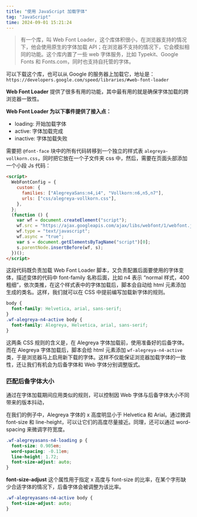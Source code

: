 ```yaml
---
title: "使用 JavaScript 加载字体"
tag: "JavaScript"
time: 2024-09-01 15:21:24
---
```


> 有一个库，叫 Web Font Loader，这个库体积很小，在浏览器支持的情况下，他会使用原生的字体加载 API；在浏览器不支持的情况下，它会模拟相同的功能。这个库内置了一些 web 字体服务，比如 Typekit、Google Fonts 和 Fonts.com，同时也支持自托管的字体。

可以下载这个库，也可以从 Google 的服务器上加载它，地址是：`https://developers.google.com/speed/libraries/#web-font-loader`

**Web Font Loader** 提供了很多有用的功能，其中最有用的就是确保字体加载的跨浏览器一致性。

**Web Font Loader 为以下事件提供了接入点：**

- loading: 开始加载字体
- active: 字体加载完成
- inactive: 字体加载失败

需要把 `@font-face` 块中的所有代码转移到一个独立的样式表 `alegreya-vollkorn.css`，同时把它放在一个子文件夹 css 中，然后，需要在页面头部添加一个小段 Js 代码：

```html
<script>
  WebFontConfig = {
    custom: {
      families: ["AlegreyaSans:n4,i4", "Vollkorn:n6,n5,n7"],
      urls: ["css/alegreya-vollkorn.css"],
    },
  };
  (function () {
    var wf = document.createElement("script");
    wf.src = "https://ajax.googleapis.com/ajax/libs/webfont/1/webfont.js";
    wf.type = "text/javascript";
    wf.async = "true";
    var s = document.getElementsByTagName("script")[0];
    s.parentNode.insertBefore(wf, s);
  })();
</script>
```

这段代码既负责加载 Web Font Loader 脚本，又负责配置后面要使用的字体变体，描述变体的代码中 font-family 名称后面，比如 n4 表示 “normal 样式，400 粗细”，依次类推，在这个样式表中的字体加载后，脚本会自动给 html 元素添加生成的类名。这样，我们就可以在 CSS 中提前编写加载新字体的规则。

```css
body {
  font-family: Helvetica, arial, sans-serif;
}
.wf-alegreya-n4-active body {
  font-family: Alegreya, Helvetica, arial, sans-serif;
}
```

这两条 CSS 规则的含义是，在 Alegreya 字体加载前，使用准备好的后备字体。而在 Alegreya 字体加载后，脚本会给 html 元素添加 `wf-alegreya-n4-active` 类，于是浏览器马上启用新下载的字体。这样不仅能保证浏览器加载字体的一致性，还让我们有机会为后备字体和 Web 字体分别调整版式。

### 匹配后备字体大小

通过在字体加载期间应用类似的规则，可以控制因 Web 字体与后备字体大小不同带来的版本抖动，

在我们的例子中，Alegreya 字体的 x 高度明显小于 Helvetica 和 Arial。通过微调 font-size 和 line-height，可以让它们的高度尽量接近。同理，还可以通过 word-spacing 来微调字符宽度。

```css
.wf-alegreyasans-n4-loading p {
  font-size: 0.905em;
  word-spacing: -0.11em;
  line-height: 1.72;
  font-size-adjust: auto;
}
```

**font-size-adjust** 这个属性用于指定 x 高度与 font-size 的比率，在某个字形缺少合适字体的情况下，后备字体会被调整为该比率。

```css
.wf-alegreyasans-n4-active body {
  font-size-adjust: auto;
}
```
